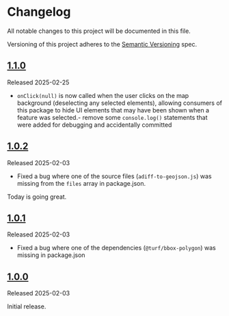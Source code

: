 # Changelog

All notable changes to this project will be documented in this file.

Versioning of this project adheres to the [Semantic Versioning](https://semver.org/spec/v2.0.0.html) spec.

## [1.1.0]

Released 2025-02-25

- `onClick(null)` is now called when the user clicks on the map background (deselecting any selected elements), allowing consumers of this package to hide UI elements that may have been shown when a feature was selected.- remove some `console.log()` statements that were added for debugging and accidentally committed

## [1.0.2]

Released 2025-02-03

- Fixed a bug where one of the source files (`adiff-to-geojson.js`) was missing from the `files` array in package.json.

Today is going great.

## [1.0.1]

Released 2025-02-03

- Fixed a bug where one of the dependencies (`@turf/bbox-polygon`) was missing in package.json

## [1.0.0]

Released 2025-02-03

Initial release.

[1.1.0]: https://github.com/OSMCha/maplibre-adiff-viewer/releases/tag/v1.1.0
[1.0.2]: https://github.com/OSMCha/maplibre-adiff-viewer/releases/tag/v1.0.2
[1.0.1]: https://github.com/OSMCha/maplibre-adiff-viewer/releases/tag/v1.0.1
[1.0.0]: https://github.com/OSMCha/maplibre-adiff-viewer/releases/tag/v1.0.0
